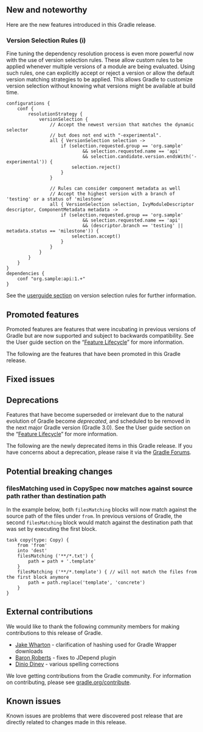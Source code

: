 ## New and noteworthy

Here are the new features introduced in this Gradle release.

### Version Selection Rules (i)
Fine tuning the dependency resolution process is even more powerful now with the use of version selection rules.  These allow custom rules to be applied whenever
multiple versions of a module are being evaluated.  Using such rules, one can explicitly accept or reject a version or allow the default version matching
strategies to be applied.  This allows Gradle to customize version selection without knowing what versions might be available at build time.

    configurations {
        conf {
            resolutionStrategy {
                versionSelection {
                    // Accept the newest version that matches the dynamic selector
                    // but does not end with "-experimental".
                    all { VersionSelection selection ->
                        if (selection.requested.group == 'org.sample'
                                && selection.requested.name == 'api'
                                && selection.candidate.version.endsWith('-experimental')) {
                            selection.reject()
                        }
                    }

                    // Rules can consider component metadata as well
                    // Accept the highest version with a branch of 'testing' or a status of 'milestone'
                    all { VersionSelection selection, IvyModuleDescriptor descriptor, ComponentMetadata metadata ->
                        if (selection.requested.group == 'org.sample'
                                && selection.requested.name == 'api'
                                && (descriptor.branch == 'testing' || metadata.status == 'milestone')) {
                            selection.accept()
                        }
                    }
                }
            }
        }
    }
    dependencies {
        conf "org.sample:api:1.+"
    }

See the [userguide section](userguide/dependency_management.html#version_selection_rules) on version selection rules for further information.

## Promoted features

Promoted features are features that were incubating in previous versions of Gradle but are now supported and subject to backwards compatibility.
See the User guide section on the “[Feature Lifecycle](userguide/feature_lifecycle.html)” for more information.

The following are the features that have been promoted in this Gradle release.

<!--
### Example promoted
-->

## Fixed issues

## Deprecations

Features that have become superseded or irrelevant due to the natural evolution of Gradle become *deprecated*, and scheduled to be removed
in the next major Gradle version (Gradle 3.0). See the User guide section on the “[Feature Lifecycle](userguide/feature_lifecycle.html)” for more information.

The following are the newly deprecated items in this Gradle release. If you have concerns about a deprecation, please raise it via the [Gradle Forums](http://forums.gradle.org).

<!--
### Example deprecation
-->

## Potential breaking changes

### filesMatching used in CopySpec now matches against source path rather than destination path

In the example below, both `filesMatching` blocks will now match against the source path of the files under `from`. In
previous versions of Gradle, the second `filesMatching` block would match against the destination path that was set by
executing the first block.

    task copy(type: Copy) {
        from 'from'
        into 'dest'
        filesMatching ('**/*.txt') {
            path = path + '.template'
        }
        filesMatching ('**/*.template') { // will not match the files from the first block anymore
            path = path.replace('template', 'concrete')
        }
    }

## External contributions

We would like to thank the following community members for making contributions to this release of Gradle.

* [Jake Wharton](https://github.com/JakeWharton) - clarification of hashing used for Gradle Wrapper downloads
* [Baron Roberts](https://github.com/baron1405) - fixes to JDepend plugin
* [Dinio Dinev](https://github.com/diniodinev) - various spelling corrections

We love getting contributions from the Gradle community. For information on contributing, please see [gradle.org/contribute](http://gradle.org/contribute).

## Known issues

Known issues are problems that were discovered post release that are directly related to changes made in this release.
